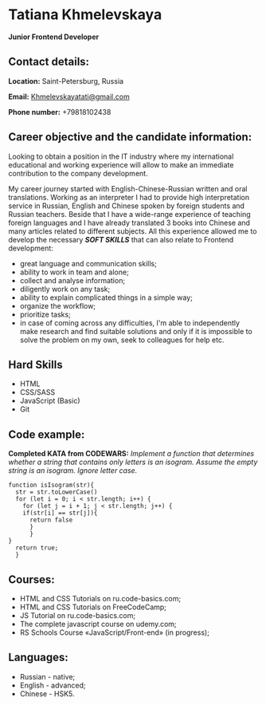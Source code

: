 # Tatiana Khmelevskaya
**Junior Frontend Developer**
## **Contact details:**

**Location:** Saint-Petersburg, Russia

**Email:** Khmelevskayatati@gmail.com

**Phone number:** +79818102438

## **Career objective and the candidate information:**

Looking to obtain a position in the IT industry where my international educational and working experience will allow to make an immediate contribution to the company development. 

My career journey started with English-Chinese-Russian written and oral translations. Working as an interpreter I had to provide high interpretation service in Russian, English and Chinese spoken by foreign students and Russian teachers. Beside that I have a wide-range experience of teaching foreign languages and I have already translated 3 books into Chinese and many articles related to different subjects. All this experience allowed me to develop the necessary ***SOFT SKILLS*** that can also relate to Frontend development:

* great language and communication skills;
* ability to work in team and alone;
* collect and analyse information;
* diligently work on any task;
* ability to explain complicated things in a simple way;
* organize the workflow;
* prioritize tasks;
* in case of coming across any difficulties, I'm able to independently make research and find suitable solutions and only if it is impossible to solve the problem on my own, seek to colleagues for help etc.

## Hard Skills

* HTML
* CSS/SASS
* JavaScript (Basic)
* Git

## Code example: 
**Completed KATA from CODEWARS:** _Implement a function that determines whether a string that contains only letters is an isogram. Assume the empty string is an isogram. Ignore letter case._
```
function isIsogram(str){
  str = str.toLowerCase()
  for (let i = 0; i < str.length; i++) {
    for (let j = i + 1; j < str.length; j++) {
    if(str[i] == str[j]){
      return false
      }
      }
}
  return true;
  }
 ```
## Courses:

* HTML and CSS Tutorials on ru.code-basics.com;
* HTML and CSS Tutorials on FreeCodeCamp;
* JS Tutorial on ru.code-basics.com;
* The complete javascript course on udemy.com;
* RS Schools Course «JavaScript/Front-end» (in progress);

## Languages:
* Russian - native;
* English - advanced;
* Chinese - HSK5. 
